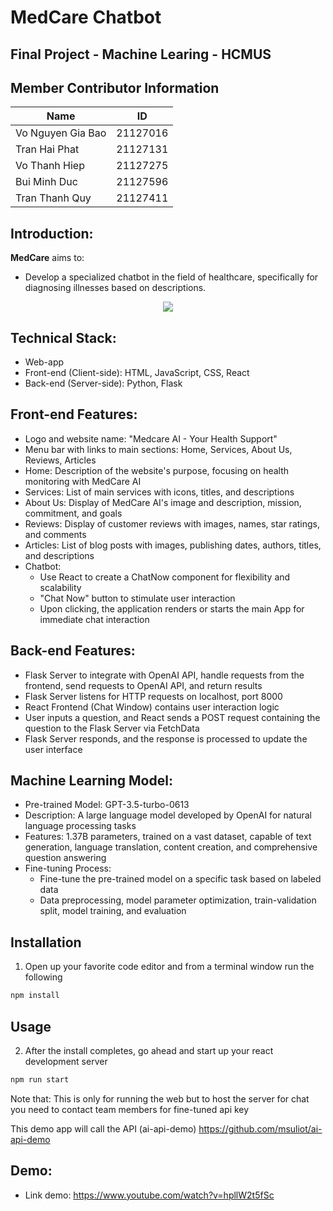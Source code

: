 # MedCare Chatbot
## Final Project - Machine Learing - HCMUS

## Member Contributor Information
| Name              | ID       |
|-------------------|----------|
| Vo Nguyen Gia Bao  | 21127016 |
| Tran Hai Phat   | 21127131 |
| Vo Thanh Hiep   | 21127275 |
| Bui Minh Duc  | 21127596 |
| Tran Thanh Quy  | 21127411 |

## Introduction:
**MedCare** aims to:
- Develop a specialized chatbot in the field of healthcare, specifically for diagnosing illnesses based on descriptions.
<p align="center">
  <img src="https://github.com/knightstark7/CarHub-Car-Dealer-Website/blob/main/images/home_page.jpg](https://github.com/vngbao21/Medcare-AI/blob/main/public/image/intro.png" >
</p>

## Technical Stack:
- Web-app
- Front-end (Client-side): HTML, JavaScript, CSS, React
- Back-end (Server-side): Python, Flask

## Front-end Features:
- Logo and website name: "Medcare AI - Your Health Support"
- Menu bar with links to main sections: Home, Services, About Us, Reviews, Articles
- Home: Description of the website's purpose, focusing on health monitoring with MedCare AI
- Services: List of main services with icons, titles, and descriptions
- About Us: Display of MedCare AI's image and description, mission, commitment, and goals
- Reviews: Display of customer reviews with images, names, star ratings, and comments
- Articles: List of blog posts with images, publishing dates, authors, titles, and descriptions
- Chatbot:
  - Use React to create a ChatNow component for flexibility and scalability
  - "Chat Now" button to stimulate user interaction
  - Upon clicking, the application renders or starts the main App for immediate chat interaction
 
## Back-end Features:
- Flask Server to integrate with OpenAI API, handle requests from the frontend, send requests to OpenAI API, and return results
- Flask Server listens for HTTP requests on localhost, port 8000
- React Frontend (Chat Window) contains user interaction logic
- User inputs a question, and React sends a POST request containing the question to the Flask Server via FetchData
- Flask Server responds, and the response is processed to update the user interface

## Machine Learning Model:

- Pre-trained Model: GPT-3.5-turbo-0613
- Description: A large language model developed by OpenAI for natural language processing tasks
- Features: 1.37B parameters, trained on a vast dataset, capable of text generation, language translation, content creation, and comprehensive question answering
- Fine-tuning Process:
  - Fine-tune the pre-trained model on a specific task based on labeled data
  - Data preprocessing, model parameter optimization, train-validation split, model training, and evaluation

## Installation
1. Open up your favorite code editor and from a terminal window run the following
```bash
npm install
```
## Usage

2. After the install completes, go ahead and start up your react development server
```bash
npm run start
```

Note that: This is only for running the web but to host the server for chat you need to contact team members for fine-tuned api key

This demo app will call the API
(ai-api-demo) https://github.com/msuliot/ai-api-demo

## Demo:
- Link demo: https://www.youtube.com/watch?v=hpllW2t5fSc
